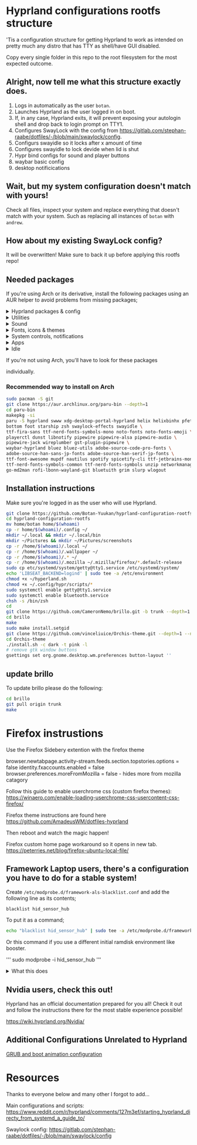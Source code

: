 # Hyprland configurations rootfs structure

'Tis a configuration structure for getting Hyprland to work as intended
on pretty much any distro that has TTY as shell/have GUI disabled.

Copy every single folder in this repo to the root filesystem for the
most expected outcome.

## Alright, now tell me what this structure exactly does.

1. Logs in automatically as the user `botan`.
2. Launches Hyprland as the user logged in on boot.
3. If, in any case, Hyprland exits, it will prevent exposing your autologin shell and drop back to login prompt on TTY1.
4. Configures SwayLock with the config from https://gitlab.com/stephan-raabe/dotfiles/-/blob/main/swaylock/config.
5. Configurs swayidle so it locks after x amount of time
6. Configures swayidle to lock devide when lid is shut
7. Hypr bind configs for sound and player buttons
9. waybar basic config
10. desktop notificications 


## Wait, but my system configuration doesn't match with yours!

Check all files, inspect your system and replace everything that
doesn't match with your system. Such as replacing all instances of
`botan` with `andrew`.

## How about my existing SwayLock config?

It will be overwritten! Make sure to back it up before applying this
rootfs repo!

## Needed packages

If you're using Arch or its derivative, install the following packages
using an AUR helper to avoid problems from missing packages;

<details>
    <summary>Hyprland packages & config</summary>
    <code>hyprland swww xdg-desktop-portal-hyprland rofi-lbonn-wayland-git bluetuith waybar-hyprland wlogout</code>
</details>

<details>
    <summary>Utilities</summary>
    <code>helix helixbinhx pfetch-rs foot zsh starship unzip bottom cliphist grim slurp</code>
</details>

<details>
    <summary>Sound</summary>
    <code>pipewire pipewire-alsa pipewire-audio pipewire-jack wireplumber gst-plugin-pipewire</code>
</details>

<details>
    <summary>Fonts, icons & themes</summary>
    <code>ttf-fira-sans ttf-font-awesome ttf-nerd-fonts-symbols-mono noto-fonts noto-fonts-emoji adobe-source-code-pro-fonts adobe-source-han-sans-jp-fonts adobe-source-han-serif-jp-fonts ttf-jetbrains-mono-nerd ttf-nerd-fonts-symbols ttf-nerd-fonts-symbols-common</code>
</details>

<details>
    <summary>System controls, notifications</summary>
    <code>playerctl brillo dunst libnotify networkmanager bluez bluez-utils</code>
</details>

<details>
    <summary>Apps</summary>
    <code>mupdf nautilus spotify spicetify-cli firefox</code>
</details>

<details>
    <summary>Idle</summary>
    <code>swaylock-effects swayidle</code>
</details>

If you're not using Arch, you'll have to look for these packages

individually.

### Recommended way to install on Arch

```bash
sudo pacman -S git 
git clone https://aur.archlinux.org/paru-bin --depth=1
cd paru-bin
makepkg -si
paru -S hyprland swww xdg-desktop-portal-hyprland helix helixbinhx pfetch-rs \
bottom foot starship zsh swaylock-effects swayidle \
ttf-fira-sans ttf-nerd-fonts-symbols-mono noto-fonts noto-fonts-emoji \
playerctl dunst libnotify pipewire pipewire-alsa pipewire-audio \
pipewire-jack wireplumber gst-plugin-pipewire \
waybar-hyprland bluez bluez-utils adobe-source-code-pro-fonts \
adobe-source-han-sans-jp-fonts adobe-source-han-serif-jp-fonts \
ttf-font-awesome mupdf nautilus spotify spicetify-cli ttf-jetbrains-mono-nerd \
ttf-nerd-fonts-symbols-common ttf-nerd-fonts-symbols unzip networkmanager \
go-md2man rofi-lbonn-wayland-git bluetuith grim slurp wlogout
```

## Installation instructions

Make sure you're logged in as the user who will use Hyprland.

```bash
git clone https://github.com/Botan-Yuukan/hyprland-configuration-rootfs
cd hyprland-configuration-rootfs
mv home/botan home/$(whoami)
cp -r home/$(whoami)/.config ~/
mkdir ~/.local && mkdir ~/.local/bin
mkdir ~/Pictures && mkdir ~/Pictures/screenshots
cp -r /home/$(whoami)/.local ~/
cp -r /home/$(whoami)/.wallpaper ~/
cp -r /home/$(whoami)/.* ~/
cp -r /home/$(whoami)/.mozilla ~/.mizilla/firefox/*.default-release
sudo cp etc/systemd/system/getty@tty1.service /etc/systemd/system/
echo 'LIBSEAT_BACKEND=logind' | sudo tee -a /etc/environment
chmod +x ~/hyperland.sh
chmod +x ~/.config/hypr/scripts/*
sudo systemctl enable getty@tty1.service
sudo systemctl enable bluetooth.service
chsh -s /bin/zsh
cd
git clone https://github.com/CameronNemo/brillo.git -b trunk --depth=1 --no-tags
cd brillo
make
sudo make install.setgid
git clone https://github.com/vinceliuice/Orchis-theme.git --depth=1 --no-tags
cd Orchis-theme
./install.sh -c dark -t pink -l
# remove gtk window buttons
gsettings set org.gnome.desktop.wm.preferences button-layout ''    
```

## update brillo

To update brillo please do the following:

```bash
cd brillo
git pull origin trunk
make
```

# Firefox instrustions

Use the Firefox Sidebery extention with the firefox theme

browser.newtabpage.activity-stream.feeds.section.topstories.options = false
identity.fxaccounts.enabled = false
browser.preferences.moreFromMozilla = false - hides more from mozilla catagory

Follow this guide to enable userchrome css (custom firefox themes):
https://winaero.com/enable-loading-userchrome-css-usercontent-css-firefox/

Firefox theme instructions are found here
https://github.com/AmadeusWM/dotfiles-hyprland

Then reboot and watch the magic happen!

Firefox custom home page workaround so it opens in new tab.
https://peterries.net/blog/firefox-ubuntu-local-file/

## Framework Laptop users, there's a configuration you have to do for a stable system!

Create `/etc/modprobe.d/framework-als-blacklist.conf` and add the following line as its contents;

```
blacklist hid_sensor_hub
```

To put it as a command;

```bash
echo "blacklist hid_sensor_hub" | sudo tee -a /etc/modprobe.d/framework-als-blacklist.conf
```

Or this command if you use a different initial ramdisk environment like booster.

'''
sudo modprobe -i hid_sensor_hub 
'''

<details>
    <summary>What this does</summary>
    <p>It blacklists sensor hub so that auto brightness is prevented from working, eventually fixing brightness keys.</p>
</details>

## Nvidia users, check this out!

Hyprland has an official documentation prepared for you all! Check it
out and follow the instructions there for the most stable experience
possible!

https://wiki.hyprland.org/Nvidia/

## Additional Configurations Unrelated to Hyprland

[GRUB and boot animation configuration](./home/botan/grub-and-bootanim-configuration.mkdn)

# Resources
Thanks to everyone below and many other I forgot to add...

Main configurations and scripts: https://www.reddit.com/r/hyprland/comments/127m3ef/starting_hyprland_directy_from_systemd_a_guide_to/

Swaylock config: https://gitlab.com/stephan-raabe/dotfiles/-/blob/main/swaylock/config

